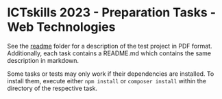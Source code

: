 # ICTskills 2023 - Preparation Tasks - Web Technologies

See the [readme](readme/) folder for a description of the test project in PDF format.
Additionally, each task contains a README.md which contains the same description in markdown.

Some tasks or tests may only work if their dependencies are installed.
To install them, execute either `npm install` or `composer install` within the directory of the respective task.
